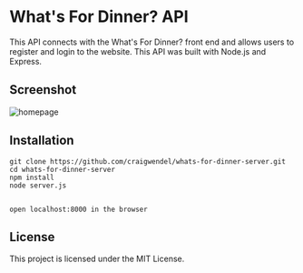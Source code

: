 # What's For Dinner? API

This API connects with the What's For Dinner? front end and allows users to register and login to the website.  This API was built with Node.js and Express.

## Screenshot
![homepage](/images/api-sceenshot.png)

## Installation

```
git clone https://github.com/craigwendel/whats-for-dinner-server.git
cd whats-for-dinner-server
npm install
node server.js


open localhost:8000 in the browser

```

## License

This project is licensed under the MIT License.
